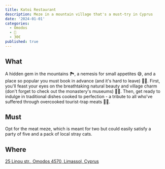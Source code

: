 ```yaml
---
title: Katoi Restaurant
description: Meze in a mountain village that's a must-try in Cyprus
date: '2024-01-01'
categories:
  - Omodos
  - 🍢
  - 30€
published: true
---
```


## What
A hidden gem in the mountains 🏞️, a nemesis for small appetites 😅, and a place so popular you must book in advance (and it's hard to leave) 📖🚪. First, you'll feast your eyes on the breathtaking natural beauty and village charm (don't forget to check out the monastery's museums) 🌳🏰. Then, get ready to indulge in traditional dishes cooked to perfection - a tribute to all who've suffered through overcooked tourist-trap meats 🍖👏.
## Must
Opt for the meat meze, which is meant for two but could easily satisfy a party of five and a pack of local stray cats.
## Where
[25 Linou str., Omodos 4570, Limassol, Cyprus](https://maps.app.goo.gl/dkvjD9CwUZQopNAB7)